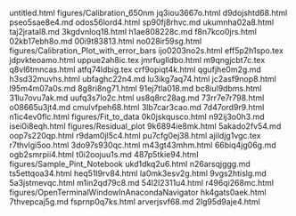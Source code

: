 untitled.html
figures/Calibration_650nm
jq3iou3667o.html
d9dojshtd68.html
pseo5sae8e4.md
odos56lord4.html
sp90fj8rhvc.md
ukumnha02a8.html
taj2jratal8.md
3kgdvnloq18.html
h1ae808228c.md
f8n7kco0jrs.html
02kb17ebh8o.md
00i9t83813.html
no028ir59sg.html
figures/Calibration_Plot_with_error_bars
ijo0203no2s.html
eff5p2h1spo.tex
jdpvkteoamo.html
uppue2ah8ic.tex
jmrfuglldbo.html
m9qngjcbt7c.tex
q8vl6tmncas.html
atfq74ldbig.tex
crf9opiqt4k.html
qgufjhe0m2g.md
h3sd32muvhs.html
ubfaghc22n4.md
lu3ikg7aq74.html
jc2asf9nop8.html
l95m4m07a0s.md
8g8ri8ng71.html
91ej7tla018.md
bc8iul9dbms.html
31lu7ovu7ak.md
uufq3s7lo2c.html
us8q8rc28ag.md
73rr7e7r798.html
o08665u3jt4.md
cmulvfpeh68.html
3lb7car3cao.md
7d47ord9r9.html
n1ic4ev0flc.html
figures/Fit_to_data
0k0jskqusco.html
n92ij3o0h3.md
isei0i8eqh.html
figures/Residual_plot
9k6894ie8mk.html
5akado2fv54.md
oop7s220qp.html
r9dam0jl5c4.html
pu7cfg0ej38.html
ajildjg1vgc.tex
r7thvlgi5oo.html
3do97s930qc.html
m43gt43mhm.html
66biq4jg06g.md
ogb2smrpii4.html
t0i2oojuu1s.md
487p5tkie94.html
figures/Sample_Pint_Notebook
ukd1dkq2u6.html
n26arsqjggg.md
ts5ettqoa34.html
heq51l9rv84.html
la0mk3esv2g.html
9vgs2htislg.md
5a3jstmevqc.html
m1in2qd79c8.md
54l2l2311u4.html
r496qi268mc.html
figures/OpenTerminalWindowInAnacondaNavigator
hk4gats0aek.html
7thvepcaj5g.md
fsprnp0q7ks.html
arverjsvf68.md
2lg95d9aje4.html
